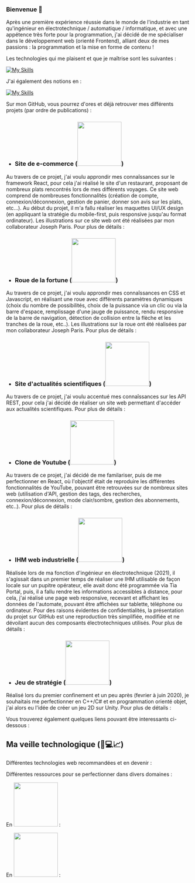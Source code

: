 ### Bienvenue 👋

Après une première expérience réussie dans le monde de l'industrie en tant qu'ingénieur en électrotechnique / automatique / informatique, et avec une appétence très forte pour la programmation, j'ai décidé de me spécialiser dans le développement web (orienté Frontend), alliant deux de mes passions : la programmation et la mise en forme de contenu ! 

Les technologies qui me plaisent et que je maîtrise sont les suivantes : 

[![My Skills](https://skills.thijs.gg/icons?i=html,css,js,react,cpp,unity)](https://skills.thijs.gg)

J'ai également des notions en : 

[![My Skills](https://skills.thijs.gg/icons?i=ts,vue,nodejs,php,py)](https://skills.thijs.gg)

Sur mon GitHub, vous pourrez d'ores et déjà retrouver mes différents projets (par ordre de publications) : 

- ### <p>Site de e-commerce (<span><a href="https://skillicons.dev"><img width="120" src="https://skillicons.dev/icons?i=react,typescript,redux,materialui,vscode"/></a>)</span></p>

Au travers de ce projet, j'ai voulu approndir mes connaîssances sur le framework React, pour cela j'ai réalisé le site d'un restaurant, proposant de nombreux plats rencontrés lors de mes différents voyages. Ce site web comprend de nombreuses fonctionnalités (création de compte, connexion/déconnexion, gestion de panier, donner son avis sur les plats, etc...). Au début du projet, il m'a fallu réaliser les maquettes UI/UX design (en appliquant la stratégie du mobile-first, puis responsive jusqu'au format ordinateur). Les illustrations sur ce site web ont été réalisées par mon collaborateur Joseph Paris. Pour plus de détails : 

- ### <p>Roue de la fortune (<span><a href="https://skillicons.dev"><img width="120" src="https://skillicons.dev/icons?i=html,css,js,vscode"/></a>)</span></p>

Au travers de ce projet, j'ai voulu approndir mes connaîssances en CSS et Javascript, en réalisant une roue avec différents paramètres dynamiques (choix du nombre de possibilités, choix de la puissance via un clic ou via la barre d'espace, remplissage d'une jauge de puissance, rendu responsive de la barre de navigation, détection de collision entre la flèche et les tranches de la roue, etc..). Les illustrations sur la roue ont été réalisées par mon collaborateur Joseph Paris. Pour plus de détails : 

- ### <p>Site d'actualités scientifiques (<span><a href="https://skillicons.dev"><img width="120" src="https://skillicons.dev/icons?i=react,redux,materialui,vscode"/></a>)</span></p>

Au travers de ce projet, j'ai voulu accentué mes connaîssances sur les API REST, pour cela j'ai décidé de réaliser un site web permettant d'accéder aux actualités scientifiques. Pour plus de détails : 

- ### <p>Clone de Youtube (<span><a href="https://skillicons.dev"><img width="120" src="https://skillicons.dev/icons?i=react,redux,materialui,vscode"/></a>)</span></p>

Au travers de ce projet, j'ai décidé de me familariser, puis de me perfectionner en React, où l'objectif était de reproduire les différentes fonctionnalités de YouTube, pouvant être retrouvées sur de nombreux sites web (utilisation d'API, gestion des tags, des recherches, connexion/déconnexion, mode clair/sombre, gestion des abonnements, etc..). Pour plus de détails : 

- ### <p>IHM web industrielle (<span><a href="https://skillicons.dev"><img width="120" src="https://skillicons.dev/icons?i=html,css,js,vscode"/></a>)</span></p>

Réalisée lors de ma fonction d'ingénieur en électrotechnique (2021), il s'agissait dans un premier temps de réaliser une IHM utilisable de façon locale sur un pupitre opérateur, elle avait donc été programmée via Tia Portal, puis, il a fallu rendre les informations accessibles à distance, pour cela, j'ai réalisé une page web responsive, recevant et affichant les données de l'automate, pouvant être affichées sur tablette, téléphone ou ordinateur. Pour des raisons évidentes de confidentialités, la présentation du projet sur GitHub est une reproduction très simplifiée, modifiée et ne dévoilant aucun des composants électrotechniques utilisés. Pour plus de détails :  

- ### <p>Jeu de stratégie (<span><a href="https://skillicons.dev"><img width="120" src="https://skillicons.dev/icons?i=cpp,cs,visualstudio,unity"/></a>)</span></p>

Réalisé lors du premier confinement et un peu après (fevrier à juin 2020), je souhaitais me perfectionner en C++/C# et en programmation orienté objet, j'ai alors eu l'idée de créer un jeu 2D sur Unity. Pour plus de détails : 


Vous trouverez également quelques liens pouvant être interessants ci-dessous :

## <p>Ma veille technologique <span>(:mag_right::computer::chart_with_upwards_trend:)</span></p>

Différentes technologies web recommandées et en devenir : 


Différentes ressources pour se perfectionner dans divers domaines : 

En <span><a href="https://skillicons.dev"><img width="120" src="https://skillicons.dev/icons?i=js"/></a></span> :

En <span><a href="https://skillicons.dev"><img width="120" src="https://skillicons.dev/icons?i=react"/></a></span> :
